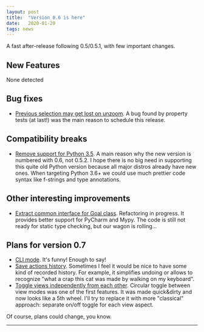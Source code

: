 ```yaml
---
layout: post
title:  "Version 0.6 is here"
date:   2020-01-20
tags: news
---
```


A fast after-release following 0.5/0.5.1, with few important changes.

## New Features

None detected

## Bug fixes

 - [Previous selection may get lost on unzoom][issue85].
   A bug found by property tests (at last!) was the main reason to schedule this release.

## Compatibility breaks

 - [Remove support for Python 3.5][issue64].
   A main reason why the new version is numbered with 0.6, not 0.5.2.
   I hope there is no big need in supporting this quite old Python version because all major distros already have new ones.
   When targeting Python 3.6+ we could use much prettier code syntax like f-strings and type annotations.

## Other interesting improvements

 - [Extract common interface for Goal class][issue68].
   Refactoring in progress.
   It provides better support for PyCharm and Mypy.
   The code is still not ready for static type checking, but our wagon is rolling...

## Plans for version 0.7

 - [CLI mode][issue65]. It's funny! Enough to say!
 - [Save actions history][issue66].
   Sometimes I feel it would be nice to have some kind of recorded history.
   For example, it simplifies undoing or allows to recognize "what a crap this cat was made by walking on my keyboard".
 - [Toggle views independently from each other][issue67].
   Circular toggle between view modes was one of the first features.
   It was made quick&dirty and now looks like a 5th wheel.
   I'll try to replace it with more "classical" approach: separate on/off toggle for each view aspect.

Of course, plans could change, you know.

---

[issue64]: https://github.com/ahitrin/SiebenApp/issues/64
[issue65]: https://github.com/ahitrin/SiebenApp/issues/65
[issue66]: https://github.com/ahitrin/SiebenApp/issues/66
[issue67]: https://github.com/ahitrin/SiebenApp/issues/67
[issue68]: https://github.com/ahitrin/SiebenApp/issues/68
[issue85]: https://github.com/ahitrin/SiebenApp/issues/85
